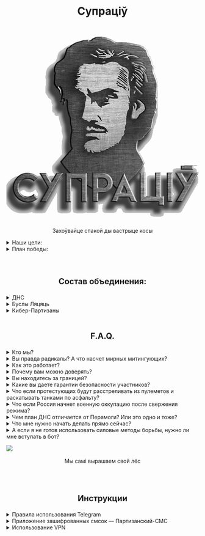 # <p align="center">Супраціў</p>
<p align="center"><img src="Supraciv.png" /></p>
<p align="center">Захоўвайце спакой ды вастрыце косы</p>

<details><summary>Наши цели:</summary>

---
- Сохранение независимости, суверенитета и территориальной целостности Беларуси;  
- Свержение режима Лукашенко;  
- Стабилизация РБ в переходный период, возвращение к демократическим принципам управления и законности;
---
</details>

<details><summary>План победы:</summary>

---
### Мы готовимся к Моменту Х и предлагаем наш план победы.
В этом плане есть место для каждого беларуса, от самого мирного до самого радикального.  
- **Что такое Момент Х?** - Это момент запуска множества акций, направленных на устранение фашистского режима. Это **начало бессрочного протеста** вплоть до победы. Точная дата останется **неизвестной до самого Момента Х**, который устанавливается, исходя из необходимой степени готовности партизанских организаций и всего протестного сообщества.  
- **Фаза Х** — временной отрезок, в любой точке которого может быть объявлен Момент Х. Начало Фазы Х будет объявлено заранее.
![Img](plan.png)  
**Фаза Х** позволит всем в стране понять, что **мы вступили** в определенный временной **период общенациональной готовности**, и в любой момент настанет время народного выступления. **Фаза Х также введет режим в сильнейший стресс** и, в результате, его вымотает. Террористы во власти не смогут бессрочно удерживать всю систему в состоянии полной готовности. **Неизвестная по протяженности Фаза Х** переутомит режим, концентрация будет слабеть, скорость реакции снижаться. Одновременно с этим пройдет ряд спланированных нами мероприятий, которые приведут к **необратимым последствиям для режима.**

---
</details>

<br />  
&nbsp  

## <p align="center">Состав объединения:</p>

<details><summary>ДНС</summary>

---
Механизм защиты общества от карателей, считающих себя хозяевами жизни, избивая безоружных мирных граждан, в том числе пенсионеров и детей.  
Основная цель ДНС - защита людей на акциях гражданского неповиновения, блокировка карательных сил или их уничтожения.  
Мы считаем, что общество должно прийти к осознанию, что в ответ на насилие мы должны организовать самооборону - щит, который прикроет когда понадобится, щит, в котором мы так давно нуждаемся.  
![Img](DNS.png)

---
</details>

<details><summary>Буслы Ляцяць</summary>

---
Диверсионные работы, изоляция либо устранение определенных лиц.
![Img](Busli.png)  

---
</details>

<details><summary>Кибер-Партизаны</summary>

---
Кибер-атаки на сети режима, поиск информации, поддержка протестующих и обеспечение безопасности в сети.
![Img](Cyber.png)

---
</details>

<br />  

## <p align="center">F.A.Q.</p>

<details><summary>Кто мы?</summary>

	Мы не кровожадные радикалы-отморозки, которыми вас пугают по телевизору.  
	Мы обычные граждане, как и каждый из вас.  
	Мы любим свою страну и ценим каждого человека.  
	Мы простые беларусы, которых очень разозлили.  
</details>

<details><summary>Вы правда радикалы? А что насчет мирных митингующих?<a name="radical"></a></summary>

---
Во-первых, термина **мирный протест** просто **не существует**.  
Деление на *радикалов* и *мирных* это пропагандисткий миф, внедренный режимом для укрепления своей власти и маргинализации действенных методов протеста.  

На самом деле протест бывает **насильственный** и **ненасильственный**.

Насильственный протест подразумевает:
-	убийства, диверсии, налеты, засады;
-	терроризм (взрывы, похищения людей).

Ненасильственный протест бывает двух направлений – **символический** и **действенный**.
1.	**Символический** протест (демонстрации, пикеты, вывешивание флагов, написание лозунгов на стенах, дворовые чаепития, хороводы и т.д.) **не наносит ущерба правящему режиму**.  
Его функция – мобилизационная и пропагандистская.  
Символический протест показывает, что большинство против власти и готово действовать сообща для свержения режима.
Здесь ключевое слово – ДЕЙСТВОВАТЬ.
	
2.	**Действенным** называется ненасильственный протест, который истощает его силы и приводит к смерти. Именно ради действия люди знакомятся, объединяются, учатся, создают структуры сопротивления.  
Без действия победа над лукашизмом невозможна.

Основные методы ненасильственного действенного протеста:
- акции гражданского неповиновения;
- забастовка;
- саботаж;
- блокирование правительственных зданий;
- блокировка дорог и ж/д путей;
- блокировка и выведение из строя транспорта сил режима;
- захват территорий и административных объектов;
- возведение баррикад;
- самооборона на улице.
	
Даже коктейли молотова являются ненасильственным оружием, поскольку оно применяется не для убийств, а для защиты или захвата территории.

---
	
### В нашем движении найдется место каждому.

Распределение следующее:
**ДНС** — это щит и опора движения, объединяет ненасильственное крыло протеста.  
**Буслы Ляцяць** как острие руха, при необходимости может прибегать к насильственным методам.

---
</details>

<details><summary>Как это работает?</summary>

---
Создание дружин народной самообороны (ДНС), кардинально поменяет расклады в пользу протестного движения.

Возьмём к примеру потенциал протестного движения в Минске за примерную цифру в 100 тыс. человек. Безусловно, что подавляющее большинство участников, выходя на мирный протест, не могут оказывать организованное сопротивление в случае атаки карателей. На это есть ряд причин, которые невозможно изменить за короткое время. Но среди этих 100 тыс. человек присутствует около 10% людей с большим пассионарным потенциалом - это социология.  
Эти ребята периодически оказывают разрозненное сопротивление, пытаясь защитить себя и менее решительных сограждан. Мы наблюдаем такие картины с момента начала протестов. Представьте на сколько увеличится КПД подобных действий, когда удастся объединить пассионариев и они начнут работать организованно? Даже треть из них, это в количественном выражении около 3.000 человек.  
Одно дело когда каратели выезжают в приподнятом настроении на охоту на людей как на сафари, зная что они не встретят ответной реакции. И совсем другой коленкор когда в рядах протестующих находятся организованные структуры ДНС, которые могут "включить обратку". При слаженно поставленной работе ДНС по координации и защите протеста, мы с каждым разом будем повышать "цену" атак на мирные марши.  
При предлагаемом нами подходе каратели не могут предварительно идентифицировать и оценить силы ДНС. Для них каждый участник акции становиться потенциально опасным. Будет действовать эффект взаимного усиления, синергия.  
Поэтому мы акцентировали внимание на том, что работать в рамках ДНС может любой гражданин, достигший совершеннолетия. Хрупкая девушка может быть быстрым курьером, а пожилой дядечка дальнозорким разведчиком.

А теперь маштабируем протестный потенциал в рамках всей Беларуси. По данным британских социологов в тех или иных формах протестов принимало участие около миллиона человек. При должном организационном подходе, мы сможем структурировать ДНС, которые по своему потенциалу станут равны или превзойдут силы карателей.  
А это уже серьезная заявка на реализацию победного сценария!

---

</details>

<details><summary>Почему вам можно доверять?</summary>

---

Мы уже проделали множество акций и не потеряли ни одного человека.  
Список акций: https://telegra.ph/Spisok-akcij-i-prodelannoj-raboty-dvizheniya-Supracіў-05-20

---

</details>

<details><summary>Вы находитесь за границей?</summary>

---
Большинство участников и членов Совета находятся на территории РБ.  
Публичные представители по очевидным причинам ведут деятельность извне.

---
</details>

<details><summary>Какие вы даете гарантии безопасности участников?</summary>

---

Полной безопасности гарантировать не может никто, но риск того, что вас вычислят вне улицы снижен до нуля, при условии соблюдения вами базовых правил конспирации в сети.

Полная анонимность участников:  
- Мы не собираем никакой личной информации, кроме района проживания. Любые диверсионные акции до момента Х проводятся вне своих районов.
- Никаких списков, повязок и других отличительных атрибутов.
- Про то, что человек задействован в рамках ДНС будет знать только он и, принеобходимости, старший группы.
- Админ состав и координаторы проходят доскональную проверку. Проверка включает в себя пробив по всем нашим базам данных, личное общение, взаимодействие в течение длительного времени, успешные результаты на предыдущих позициях. В случае с членами Совета или составом старших координаторов - проверка и критерии жестче, каждый из них имеет опыт борьбы с режимом/за независимость, включая боевой опыт и подтверждение заявленной биографии от людей, с которыми мы взаимодействовали лично.
- Кибер-Партизаны отвечают за информационную безопасность ботов, и, на основе вышеуказанных фактов, мы можем поручиться за то, что утечек данных не было и не будет.  
Кибер-Партизаны создали свои боты с нуля и держат их на заграничном сервере.  
Разработка ботов ДНС и Буслов была очень хорошо продумана, и они построены по принципам анонимизации и изоляции групп для максимальной безопасности. То есть, никто из админов и координаторов ботов не имеет доступ к данным Телеграм аккаунтов участников. Бот анонимизирует пользователей.

---
</details>

<details><summary>Что если протестующих будут расстреливать из пулеметов и раскатывать танками по асфальту?</summary>

---

Почти всё то, чем пугали протестующих, в случае с переходом протеста в активную фазу, случилось и без оного: репрессии, штрафы, сутки и годы заключения, убийства, подавление волнений и укрепление власти Лукашенко.  
То, что Лука отдаст приказ можно не сомневаться, другой вопрос как он будет исполнен.

---
</details>

<details><summary>Что если Россия начнет военную оккупацию после свержения режима?</summary>

---
Непосредственно военная аннексия по Крымскому сценарию маловероятна.  
Для нее нет подходящих условий:  
- Поддержки среди населения.  
В Крыму за вхождение в состав РФ на соцопросах высказывалась половина респондентов.
- Разделения внутри страны (запад и восток).  
- Население Крыма составляет всего около 2 млн человек.  

Заявления автократов об использовании войск для подавления протеста до этого момента были скорее блефом, призванным деморализовать общество.
Что не исключает других угроз, исходящих от восточного соседа, мы продумываем все сценарии.

---
</details>

<details><summary>Чем план ДНС отличается от Перамоги? Или это одно и тоже?</summary>

---

План ДНС запущен 22 марта, о создании движения "Супраціў" объявлено 14 мая.  
Список акций и проделанной работы движения "Супраціў":  
https://telegra.ph/Spisok-akcij-i-prodelannoj-raboty-dvizheniya-Suprac%D1%96%D1%9E-05-20

Ситуацинно-аналитический центр Перамога создан Тихановской и ByPol 31 мая.  
Активности участников до "нужного момента" аналитическим центром Перамога не предполагается.  
Тем не менее, мы поддерживаем с ними контакт. 

---

</details>

<details><summary>Что мне нужно начать делать прямо сейчас?</summary>

---

Нами разработан алгоритм по координации, исключающий идентификацию личности, с помощью этого алгоритма каждый сможет фунционально определиться.  
Наш ресурс: https://t.me/dns_coord_bot

---
</details>

<details><summary>А если я не готов использовать силовые методы борьбы, нужно ли мне вступать в бот?</summary>

---

Конечно, нам нужен каждый!  
Вы можете помочь на:  
- Информационном фронте
- Материальном снабжении
- Ненасильственном уличном противодействии
- Экономической борьбой

---
</details>


[<img src="https://img.youtube.com/vi/UldT78OjlvE/maxresdefault.jpg" width="50%">](https://youtu.be/UldT78OjlvE)

<p align="center">Мы самі вырашаем свой лёс</p>



<br />  
<br />  

## <p align="center">Инструкции</p>


<details><summary>Правила использования Telegram</summary>

<br />  

---

<details><summary>Настройки:</summary>

---

1. Двухфакторная авторизация  
  `Настройки – Конфиденциальность – Двухэтапная аутентификация.`
2. Код пароль на телефоне  
  `Настройки – Конфиденциальность – Код-пароль`
3. Видимость номера  
  `Настройки – Конфиденциальность – Номер телефона`
4. Кто может найти меня по номеру – Мои контакты  
  Выбрав вариант Мои контакты вы скроете от неизвестных вам людей свой профиль. Занеся вас в телефонную книгу, Telegam попросту не покажет ищущему, что ваш профиль есть в мессенджере.  
Максимальная защита – отключить синхронизацию контактов в Telegram. По умолчанию абонент, забитый в вашей телефонной книге, может увидеть ваш номер через Telegram. К примеру, если у вас по каким-то причинам забит номер телефона вашего участкового, опера, представителя власти, а он, читая какой-то протестный чат, увидит ваш номер, так как он есть в вашей записной книжке.  
  `Настройки – Приватность и безопасность – Контакты – Выключить синхронизацию контактов`
5. Запретить отображение аватарки и профилей при пересылке сообщений  
  Вы можете скрыть свою аватарку от незнакомых пользователей и запретить переходить к вашему профилю через пересланные от вас сообщения. Кроме этого вы можете изменить своё реальное имя на псевдоним – это подойдёт тем, кто старается соблюдать максимальную конфиденциальность в мессенджере. Не используйте юзернейм, который установлен у вас в других соцсетях, фамилию или адрес почты. Так вас будет просто вычислить.  
  `Настройки – Конфиденциальность – Фото на аватаре`  
  `Настройки – Конфиденциальность – Профиль при пересылке`  
6. Запрет на звонки и приглашения в группы  
  `Настройки – Конфиденциальность – Группы и каналы` 
7. Использование функции двойного дна  
Чтобы не раскрыть факт подписки на определенные каналы и вашу переписку в них в случае, когда вас вынуждают сказать пароль. Вы можете завести для этого отдельный аккаунт и скрыть его.  
Скрыть аккаунт можно только в первую минуту после авторизации аккаунта в Telegram-клиенте. По истечению времени кнопка пропадает из «Настроек». Чтобы снова увидеть кнопку, нужно заново авторизоваться.  
`Настройки – Конфиденциальность – Двойное дно` 

---
</details>

 
<details><summary>Зарегить Телеграм на левый виртуальный номер или левую симку (вне РБ/РФ)</summary>

---

Зачем нужен левый номер?  
Вы наверное уже скрыли ваш номер в настройках тг и думаете что его никто не видит. Но важно понять что тому у кого есть ваш номер в контактах телега дает знать что этот номер привязан именно к вашему аккаунту.  
Слабовики постоянно сканируют телеграм специальными софтами (ботами) и пытаются раскрыть номера телефонов пользователей. Они добавляют подозреваемые номера в свои контакты и Телеграм выдает на каждый номер данные аккаунта который к нему привязан включая уникальный идентификатор пользователя, имя пользователя, имя и фамилия которые находятся в вашем профиле. Уникальный идентификатор вашего аккаунта виден также в публичных комментах и группах где вы участвуете и так можно вас задержать за ваши высказывания. Сканирование делается автоматически (например с помощью софта Insider Telegram) и так можно сотни и может тысячи номеров телефонов в день просканировать. Также, если вы выходили на протесты с открытым телефоном то есть шанс что ваш номер уже попал в списки тех которых надо просканировать.  

Как привязанный к оформленной на вас сим-карте тг аккаунт могут перехватить?  
Обычно для входа в аккаунт необходим телефонный номер и код из смс сообщения. К смс сообщениям имеет доступ сотовый оператор и по требованиям органов сотовый оператор может перехватывать любые звонки и смс сообщения, приходящие на определенный номер. Это необязательно делать вручную за счет работы какого либо сотрудника, данная процедура легко автоматизируется и все сообщения, приходящие с заданного номера (или от заданной службы) будут в автоматическом режиме пересылаться «куда надо». Таким образом органы получат всю необходимую информацию для доступа к аккаунту пользователя. Они смогут войти в аккаунт и получить доступ к любой переписке. Таким образом, чел, в аккаунт которого получили доступ органы, ставит под угрозу не только себя, но и своих товарищей, с которыми он переписывался как в личных чатах, так и в группах.

Сервисы для левых номеров:  
<https://telegra.ph/Ispolzovanie-virtualnyh-nomerov-dlya-priema-SMS-02-20>  
<https://skype.com> (постоянные номера)  
<https://sms-activate.ru> (временные)  
<http://sms-reg.com/>  (временные)  
<https://truverifi.com/> (постоянные)  
<https://onlinesim.ru/> (временные)  
<https://proovl.com> (постоянные)  
<https://sms-service-online.com> (постоянные)  
<https://www.google.com/search?q=%D1%81%D0%B5%D1%80%D0%B2%D0%B8%D1%81+%D0%B0%D1%80%D0%B5%D0%BD%D0%B4%D1%8B+%D0%B2%D0%B8%D1%80%D1%82%D1%83%D0%B0%D0%BB%D1%8C%D0%BD%D1%8B%D1%85+%D0%BD%D0%BE%D0%BC%D0%B5%D1%80%D0%BE%D0%B2&oq=%D1%81%D0%B5%D1%80%D0%B2%D0%B8%D1%81+%D0%B0%D1%80%D0%B5%D0%BD%D0%B4%D1%8B+%D0%B2%D0%B8%D1%80%D1%82%D1%83%D0%B0%D0%BB%D1%8C%D0%BD%D1%8B%D1%85+%D0%BD%D0%BE%D0%BC%D0%B5%D1%80%D0%BE%D0%B2>  

---
</details>

<details><summary>Использование функции двойного дна</summary>

---
Зачем нужна функция двойного дна?  
На случай задержания, когда вас заставляют назвать пароль, вы можете выдать пароль от безопасного аккаунта, сохранив в тайне подписки и переписку на основном.

Скрытые аккаунты не отображаются в общем списке аккаунтов, доступ к ним только через ввод код-пароля в режиме блокировки Telegram-клиента. Количество скрытых аккаунтов «Двойным дном» не ограничено.  
Кнопка «Двойное дно» находится в «Настройках», в разделе «Конфиденциальность». Скрыть аккаунт можно только в первую минуту после авторизации аккаунта в Telegram-клиенте. По истечению времени кнопка пропадает из «Настроек». Чтобы снова увидеть кнопку, нужно заново авторизоваться. Временно́е ограничение позволяет скрыть факт активации «Двойного дна». Если бы кнопка не пропадала, то по ней можно было бы понять, активировано ли «Двойное дно». Это дает возможность показывать злоумышленнику любой аккаунт без намека на то, что имеются другие скрытые аккаунты.
Для возможности скрыть текущий аккаунт необходимо иметь, как минимум, один основной аккаунт, который вы не будете скрывать. Если критерий уже соблюден, то «Двойное дно» не будет просить вас добавлять аккаунт.  

---
</details>

<details><summary>Партизанский Телеграм вместо обычного из PlayMarket'a</summary>

---
П-Телеграм позволяет удалять подписки на каналы при вводе ложного пароля.  
Партизанский Телеграм поможет вам в случае задержания. Все работает точно также как в обычном Телеграме за исключением того, что происходит при вводе особого неверного пинкода:
1. Автоматически удаляются те канала и чаты, которые вы заранее указали в особом списке. Рекомендуем оставить в таком случае каналы/ чаты ябатькинской помойки.
2. Отсылается SOS-смс вашему избранному контакту, сообщающая, что вас задержали. Это позволит ему дополнительно вручную удалить все, что не для глаз слабовиков.
Для установки нужно удалить оригинальное приложение Тг (все переписки и контакты естественно не удалятся).
Перед удалением убедитесь, что у вас есть возможность зайти на ваш аккаунт, получив СМС с кодом подтверждения или с помощью другого девайса, где вы залогинились. 

Дополнительные возможности:  
- Сообщение-активатор - возможность добавить код-фразу, при получении которой, в сообщении, будет удаленно активирован ложный код-пароль (чистка аккаунта). То есть, если вас задержали и вы не успели ввести ложный код-пароль то все равно сможете очистить ваш аккаунт если ваши близкие пришлют вам в телеграм эту код-фразу.
- Можно настроить отображение липового номера телефона при вводе ложного код-пароля.
- Возможность снять фото того кто ввел ошибочный код-пароль.
- Самоуничтожающиеся сообщения. При удержании пальца на кнопке "отослать" открывается меню где нужно выбрать "Удалить после прочтения" и указать через какой промежуток времени удалить сообщение. Таким способом можно слать также фотки и видео.

<https://t.me/cpartisans_security>

---
</details>

<details><summary>Как скрыть установленный Telegram?</summary>

---
Это приложение копирует Ваш телеграм (любое приложение) и маскирует его под калькулятор, который включает скрытое приложение при вводе заданной Вами комбинации. Без комбинации оно будет работать как обычный калькулятор
<https://play.google.com/store/apps/details?id=com.app.calculator.vault.hider&hl=ru>
🔺 Вы можете включать данную систему сокрытия приложений, фото и видео непосредственно перед митингом, далее переводить всё в обычный режим. (помните, что на android приложение копируется в калькулятор и если Вы его удалили, после удалите из "калькулятора", то его не восстановить).  

---
</details>

---

</details>

<details><summary>Приложение зашифрованных смсок — Партизанский-СМС</summary>

---
В условиях отключенного интернета нужно быть готовым безопасно использовать другие каналы связи.  
<https://t.me/cpartisans_security/32>  
<https://www.youtube.com/watch?v=wE4kTuvw-HI>  

---
</details>

<details><summary>Использование VPN</summary>

---
Зачем нужен VPN?  
ВПН (VPN) - это ваша первая линия зашиты от слабовиков. Без ВПНа кгбшники легко могут увидит на какие сайты вы заходите, на какие странички и сколько времени вы там провели и т.д. На сайтах у которых адрес http (а не https) они могут видит всё, включая логин и пароль сайта. ВПН зашифровывает весь ваш трафик. Майоры смогут только увидеть что вы к серверам ВПН подсоединились, а дальше ничего.

Бесплатные сервисы: protonVPN, Psiphon.

Если вы переписываетесь в запрещенных телеграм-группах без VPN, то ни в коем случае **не переходите по внешним ссылкам**. В том числе из личных сообщений.  
Если сайт, на который вы перейдете по ссылке, контролируют спецслужбы, то переход раскроет им ваш ip адрес.

---
</details>
